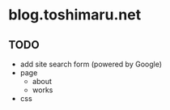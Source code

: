 blog.toshimaru.net
===========

TODO
----
* add site search form (powered by Google)
* page
    * about
    * works
* <table> css
